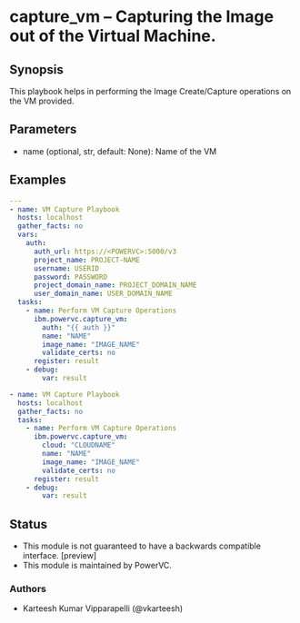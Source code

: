 # capture_vm – Capturing the Image out of the Virtual Machine.

## Synopsis
This playbook helps in performing the Image Create/Capture operations on the VM provided.

## Parameters
- name (optional, str, default: None): Name of the VM

## Examples
```yaml
---
- name: VM Capture Playbook
  hosts: localhost
  gather_facts: no
  vars:
    auth:
      auth_url: https://<POWERVC>:5000/v3
      project_name: PROJECT-NAME
      username: USERID
      password: PASSWORD
      project_domain_name: PROJECT_DOMAIN_NAME
      user_domain_name: USER_DOMAIN_NAME
  tasks:
    - name: Perform VM Capture Operations
      ibm.powervc.capture_vm:
        auth: "{{ auth }}"
        name: "NAME"
        image_name: "IMAGE_NAME"
        validate_certs: no
      register: result
    - debug:
        var: result

- name: VM Capture Playbook
  hosts: localhost
  gather_facts: no
  tasks:
    - name: Perform VM Capture Operations
      ibm.powervc.capture_vm:
        cloud: "CLOUDNAME"
        name: "NAME"
        image_name: "IMAGE_NAME"
        validate_certs: no
      register: result
    - debug:
        var: result
```

## Status
- This module is not guaranteed to have a backwards compatible interface. [preview]
- This module is maintained by PowerVC.

### Authors
- Karteesh Kumar Vipparapelli (@vkarteesh)